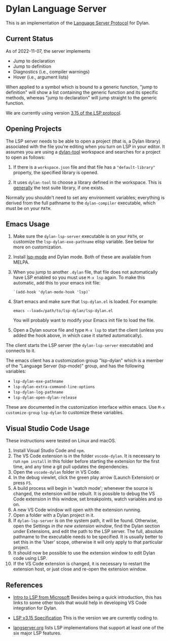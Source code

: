 # Dylan Language Server

This is an implementation of the [Language Server
Protocol](https://microsoft.github.io/language-server-protocol/) for
Dylan.


## Current Status

As of 2022-11-07, the server implements

* Jump to declaration
* Jump to definition
* Diagnostics (i.e., compiler warnings)
* Hover (i.e., argument lists)

When applied to a symbol which is bound to a generic function, "jump to
definition" will show a list containing the generic function and its specific
methods, whereas "jump to declaration" will jump straight to the generic
function.

We are currently using version [3.15 of the LSP
protocol](https://microsoft.github.io/language-server-protocol/specifications/specification-3-15/).


## Opening Projects

The LSP server needs to be able to open a project (that is, a Dylan library)
associated with the file you're editing when you turn on LSP in your editor. It
assumes you are using a [dylan-tool](https://github.com/dylan-lang/dylan-tool)
workspace and searches for a project to open as follows:

1. If there is a `workspace.json` file and that file has a `"default-library"`
   property, the specified library is opened.

2. It uses `dylan-tool` to choose a library defined in the workspace. This is
   [generally](https://github.com/dylan-lang/dylan-tool/blob/292b7bf761745c9fa810511c9888f802dd787011/sources/workspaces/workspaces.dylan#L151)
   the test suite library, if one exists.

Normally you shouldn't need to set any environment variables; everything is
derived from the full pathname to the `dylan-compiler` executable, which must
be on your `PATH`.

## Emacs Usage

1. Make sure the `dylan-lsp-server` executable is on your `PATH`, or customize
   the `lsp-dylan-exe-pathname` elisp variable. See below for more on
   customization.

1. Install [lsp-mode](https://github.com/emacs-lsp/lsp-mode) and Dylan mode.
   Both of these are available from MELPA.

2. When you jump to another `.dylan` file, that file does not automatically
   have LSP enabled so you must use `M-x lsp` again. To make this automatic,
   add this to your emacs init file:

       `(add-hook 'dylan-mode-hook 'lsp)`

3. Start emacs and make sure that `lsp-dylan.el` is loaded. For example:

     `emacs --load=/path/to/lsp-dylan/lsp-dylan.el`

   You will probably want to modify your Emacs init file to load the file.

4. Open a Dylan source file and type `M-x lsp` to start the client (unless you
   added the hook above, in which case it started automatically).

The client starts the LSP server (the `dylan-lsp-server` executable) and
connects to it.

The emacs client has a customization group "lsp-dylan" which is a member of the
"Language Server (lsp-mode)" group, and has the following variables:

* `lsp-dylan-exe-pathname`
* `lsp-dylan-extra-command-line-options`
* `lsp-dylan-log-pathname`
* `lsp-dylan-open-dylan-release`

These are documented in the customization interface within emacs. Use `M-x
customize-group` `lsp-dylan` to customize these variables.

## Visual Studio Code Usage

These instructions were tested on Linux and macOS.

1.  Install Visual Studio Code and `npm`.
2.  The VS Code extension is in the folder `vscode-dylan`. It is necessary to
    run `npm install` in this folder before starting the extension for the
    first time, and any time a git pull updates the dependencies.
3.  Open the `vscode-dylan` folder in VS Code.
4.  In the debug viewlet, click the green play arrow (Launch Extension) or
    press `F5`.
5.  A build process will begin in 'watch mode'; whenever the source is changed,
    the extension will be rebuilt. It is possible to debug the VS Code
    extension in this window, set breakpoints, watch variables and so on.
6.  A new VS Code window will open with the extension running.
7.  Open a folder with a Dylan project in it.
8.  If `dylan-lsp-server` is on the system path, it will be found. Otherwise,
    open the Settings *in the new extension window*, find the Dylan section
    under Extensions, and edit the path to the LSP server. The full, absolute
    pathname to the executable needs to be specified. It is usually better to
    set this in the 'User' scope, otherwise it will only apply to that
    particular project.
9.  It should now be possible to use the extension window to edit Dylan code
    using LSP.
10. If the VS Code extension is changed, it is necessary to restart the
    extension host, or just close and re-open the extension window.


## References

* [Intro to LSP from
  Microsoft](https://docs.microsoft.com/en-us/visualstudio/extensibility/language-server-protocol)
  Besides being a quick introduction, this has links to some other tools that
  would help in developing VS Code integration for Dylan.

* [LSP v3.15
  Specification](https://microsoft.github.io/language-server-protocol/specifications/specification-3-15/)
  This is the version we are currently coding to.

* [langserver.org](https://langserver.org/) lists LSP implementations that
  support at least one of the six major LSP features.
